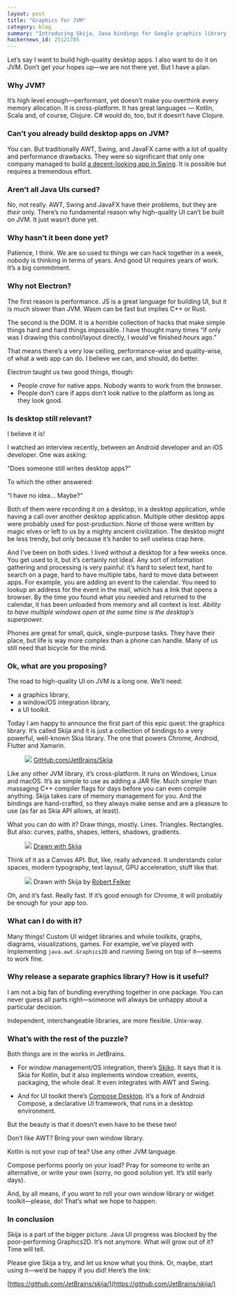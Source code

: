 ```yaml
---
layout: post
title: "Graphics for JVM"
category: blog
summary: "Introducing Skija, Java bindings for Google graphics library, Skia"
hackernews_id: 25121705
---
```


Let’s say I want to build high-quality desktop apps. I also want to do it on JVM. Don’t get your hopes up—we are not there yet. But I have a plan.

### Why JVM?

It’s high level enough—performant, yet doesn’t make you overthink every memory allocation. It is cross-platform. It has great languages — Kotlin, Scala and, of course, Clojure. C# would do, too, but it doesn’t have Clojure.

### Can’t you already build desktop apps on JVM?

You can. But traditionally AWT, Swing, and JavaFX came with a lot of quality and performance drawbacks. They were so significant that only one company managed to build [a decent-looking app in Swing](https://www.jetbrains.com/idea/). It is possible but requires a tremendous effort.

### Aren’t all Java UIs cursed?

No, not really. AWT, Swing and JavaFX have their problems, but they are _their_ only. There’s no fundamental reason why high-quality UI can’t be built on JVM. It just wasn’t done yet.

### Why hasn’t it been done yet?

Patience, I think. We are so used to things we can hack together in a week, nobody is thinking in terms of years. And good UI requires years of work. It’s a big commitment.

### Why not Electron?

The first reason is performance. JS is a great language for building UI, but it is much slower than JVM. Wasm can be fast but implies C++ or Rust.

The second is the DOM. It is a horrible collection of hacks that make simple things hard and hard things impossible. I have thought many times “if only was I drawing this control/layout directly, I would’ve finished _hours_ ago.”

That means there’s a very low ceiling, performance-wise and quality-wise, of what a web app can do. I believe we can, and should, do better.

Electron taught us two good things, though:

- People _crave_ for native apps. Nobody wants to work from the browser.
- People don’t care if apps don’t look native to the platform as long as they look good.

### Is desktop still relevant?

I believe it is! 

I watched an interview recently, between an Android developer and an iOS developer. One was asking:

“Does someone still writes desktop apps?”

To which the other answered:

“I have no idea... Maybe?”

Both of them were recording it on a desktop, in a desktop application, while having a call over another desktop application. Multiple other desktop apps were probably used for post-production. None of those were written by magic elves or left to us by a mighty ancient civilization. The desktop might be less trendy, but only because it’s harder to sell useless crap here.

And I’ve been on both sides. I lived without a desktop for a few weeks once. You get used to it, but it’s certainly not ideal. Any sort of information gathering and processing is very painful: it’s hard to select text, hard to search on a page, hard to have multiple tabs, hard to move data between apps. For example, you are adding an event to the calendar. You need to lookup an address for the event in the mail, which has a link that opens a browser. By the time you found what you needed and returned to the calendar, it has been unloaded from memory and all context is lost. _Ability to have multiple windows open at the same time is the desktop’s superpower._

Phones are great for small, quick, single-purpose tasks. They have their place, but life is way more complex than a phone can handle. Many of us still need that bicycle for the mind.

### Ok, what are you proposing?

The road to high-quality UI on JVM is a long one. We’ll need:

- a graphics library,
- a window/OS integration library,
- a UI toolkit.

Today I am happy to announce the first part of this epic quest: the graphics library. It’s called Skija and it is just a collection of bindings to a very powerful, well-known Skia library. The one that powers Chrome, Android, Flutter and Xamarin.

<figure>
    <a href="https://github.com/JetBrains/skija/"><img src="skija.png"></a>
    <a href="https://github.com/JetBrains/skija/">GitHub.com/JetBrains/Skija</a>
</figure>

Like any other JVM library, it’s cross-platform. It runs on Windows, Linux and macOS. It’s as simple to use as adding a JAR file. Much simpler than massaging C++ compiler flags for days before you can even compile anything. Skija takes care of memory management for you. And the bindings are hand-crafted, so they always make sense and are a pleasure to use (as far as Skia API allows, at least).

What you can do with it? Draw things, mostly. Lines. Triangles. Rectangles. But also: curves, paths, shapes, letters, shadows, gradients.

<figure>
    <img src="bitmap.png">
    <a href="https://github.com/JetBrains/skija/blob/master/examples/lwjgl/src/main/java/org/jetbrains/skija/examples/lwjgl/BitmapScene.java">Drawn with Skija</a>
</figure>

Think of it as a Canvas API. But, like, really advanced. It understands color spaces, modern typography, text layout, GPU acceleration, stuff like that.

<figure>
    <img src="Elso-WfWMAED8dc.jpg">
    Drawn with Skija by <a href="https://twitter.com/BlueAquilae/status/1322696020329902082">Robert Felker</a>
</figure>

Oh, and it’s fast. Really fast. If it’s good enough for Chrome, it will probably be enough for your app too.

### What can I do with it?

Many things! Custom UI widget libraries and whole toolkits, graphs, diagrams, visualizations, games. For example, we’ve played with implementing `java.awt.Graphics2D` and running Swing on top of it—seems to work fine.

### Why release a separate graphics library? How is it useful?

I am not a big fan of bundling everything together in one package. You can never guess all parts right—someone will always be unhappy about a particular decision.

Independent, interchangeable libraries, are more flexible. Unix-way.

### What’s with the rest of the puzzle?

Both things are in the works in JetBrains.

- For window management/OS integration, there’s [Skiko](https://github.com/JetBrains/skiko/). It says that it is Skia for Kotlin, but it also implements window creation, events, packaging, the whole deal. It even integrates with AWT and Swing.

- And for UI toolkit there’s [Compose Desktop](https://github.com/JetBrains/compose-jb). It’s a fork of Android Compose, a declarative UI framework, that runs in a desktop environment.

But the beauty is that it doesn’t even have to be these two!

Don’t like AWT? Bring your own window library.

Kotlin is not your cup of tea? Use any other JVM language.

Compose performs poorly on your load? Pray for someone to write an alternative, or write your own (sorry, no good solution yet. It’s still early days).

And, by all means, if you _want_ to roll your own window library or widget toolkit—please, do! That’s what we hope to happen.

### In conclusion

Skija is a part of the bigger picture. Java UI progress was blocked by the poor-performing Graphics2D. It’s not anymore. What will grow out of it? Time will tell.

Please give Skija a try, and let us know what you think. Or, maybe, start using it—we’d be happy if you did! Here’s the link:

[https://github.com/JetBrains/skija/](https://github.com/JetBrains/skija/)